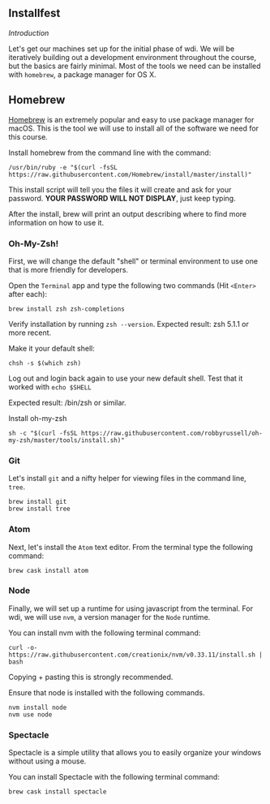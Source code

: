 ## Installfest
_Introduction_

Let's get our machines set up for the initial phase of wdi.  We will be iteratively building out a development environment throughout the course, but the basics are fairly minimal.  Most of the tools we need can be installed with `homebrew`, a package manager for OS X.

## Homebrew

[Homebrew](https://brew.sh/) is an extremely popular and easy to use package manager for macOS. This is the tool we will use to install all of the software we need for this course.

Install homebrew from the command line with the command:

```shell
/usr/bin/ruby -e "$(curl -fsSL https://raw.githubusercontent.com/Homebrew/install/master/install)"
```

This install script will tell you the files it will create and ask for your password. **YOUR PASSWORD WILL NOT DISPLAY**, just keep typing.

After the install, brew will print an output describing where to find more information on how to use it.

### Oh-My-Zsh!
First, we will change the default "shell" or terminal environment to use one that is more friendly for developers.

Open the `Terminal` app and type the following two commands (Hit `<Enter>` after each):
```
brew install zsh zsh-completions
```

Verify installation by running `zsh --version`. Expected result: zsh 5.1.1 or more recent.

Make it your default shell: 
```
chsh -s $(which zsh)
```

Log out and login back again to use your new default shell.
Test that it worked with 
```echo $SHELL```

Expected result: /bin/zsh or similar.

Install oh-my-zsh 
```
sh -c "$(curl -fsSL https://raw.githubusercontent.com/robbyrussell/oh-my-zsh/master/tools/install.sh)"
```


### Git
Let's install `git` and a nifty helper for viewing files in the command line, `tree`.


```
brew install git
brew install tree
```

### Atom

Next, let's install the `Atom` text editor.  From the terminal type the following command:

```
brew cask install atom
```

### Node

Finally, we will set up a runtime for using javascript from the terminal.  For wdi, we will use `nvm`, a version manager for the `Node` runtime.

You can install nvm with the following terminal command:
```
curl -o- https://raw.githubusercontent.com/creationix/nvm/v0.33.11/install.sh | bash
```

Copying + pasting this is strongly recommended.

Ensure that node is installed with the following commands.

```
nvm install node
nvm use node
```

### Spectacle

Spectacle is a simple utility that allows you to easily organize your windows without using a mouse.

You can install Spectacle with the following terminal command:
```
brew cask install spectacle
```

